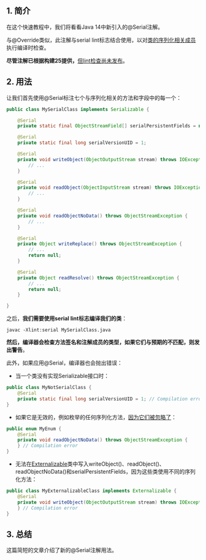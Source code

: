 ## 1. 简介

在这个快速教程中，我们将看看Java 14中新引入的@Serial注解。

与@Override类似，此注解与serial lint标志结合使用，以对[类的序列化相关成员](https://www.baeldung.com/java-serialization)执行编译时检查。

**尽管注解已根据构建25提供，**[但lint检查尚未发布](https://bugs.openjdk.java.net/browse/JDK-8202056)。

## 2. 用法

让我们首先使用@Serial标注七个与序列化相关的方法和字段中的每一个：

```java
public class MySerialClass implements Serializable {

    @Serial
    private static final ObjectStreamField[] serialPersistentFields = null;

    @Serial
    private static final long serialVersionUID = 1;

    @Serial
    private void writeObject(ObjectOutputStream stream) throws IOException {
        // ...
    }

    @Serial
    private void readObject(ObjectInputStream stream) throws IOException, ClassNotFoundException {
        // ...
    }

    @Serial
    private void readObjectNoData() throws ObjectStreamException {
        // ...
    }

    @Serial
    private Object writeReplace() throws ObjectStreamException {
        // ...
        return null;
    }

    @Serial
    private Object readResolve() throws ObjectStreamException {
        // ...
        return null;
    }

}
```

之后，**我们需要使用serial lint标志编译我们的类**：

```shell
javac -Xlint:serial MySerialClass.java
```

**然后，编译器会检查方法签名和注解成员的类型，如果它们与预期的不匹配，则发出警告**。

此外，如果应用@Serial，编译器也会抛出错误：

-   当一个类没有实现Serializable接口时：

```java
public class MyNotSerialClass {
    @Serial
    private static final long serialVersionUID = 1; // Compilation error
}
```

-   如果它是无效的，例如枚举的任何序列化方法，[因为它们被忽略了](https://docs.oracle.com/en/java/javase/11/docs/specs/serialization/serial-arch.html#serialization-of-enum-constants)：

```java
public enum MyEnum {
    @Serial
    private void readObjectNoData() throws ObjectStreamException {
    } // Compilation error 
}
```

-   无法在[Externalizable](https://www.baeldung.com/java-externalizable)类中写入writeObject()、readObject()、readObjectNoData()和serialPersistentFields，因为这些类使用不同的序列化方法：

```java
public class MyExternalizableClass implements Externalizable {
    @Serial
    private void writeObject(ObjectOutputStream stream) throws IOException {
    } // Compilation error 
}
```

## 3. 总结

这篇简短的文章介绍了新的@Serial注解用法。
